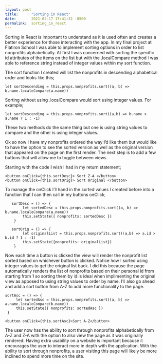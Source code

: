 ```yaml
---
layout: post
title:      "Sorting in React"
date:       2021-02-17 17:41:32 -0500
permalink:  sorting_in_react
---
```



Sorting in React is important to understand as it is used often and creates a better experience for those interacting with the app. In my final project at Flatiron School I was able to implement sorting options in order to list nonprofits alphabetically. At first I was concerned with sorting the specific id attributes of the items on the list but with the .localCompare method I was able to reference string instead of integer values within my sort function. 

The sort function I created will list the nonprofits in descending alphabetical order and looks like this;

```
let sortDescending = this.props.nonprofits.sort((a, b) => b.name.localeCompare(a.name))
```

Sorting without using .localCompare would sort using integer values. For example;

```
let sortDescending = this.props.nonprofits.sort((a,b) => b.name > a.name ? 1 : -1)
```

These two methods do the same thing but one is using string values to compare and the other is using integer values. 

Ok so now I have my nonprofits ordered the way I’d like them but would like to have the option to see the sorted version as well as the original version that appeared on the page on the first render. The next step is to add a few buttons that will allow me to toggle between views. 

Starting with the code I wish I had in my return statement;

```
<button onClick={this.sortDesc}> Sort Z-A </button>
<button onClick={this.sortOrig}> Sort Original </button>
```

To manage the onClick I’ll hand in the sorted values I created before into a function that I can then call in my buttons onClick;

```
   sortDesc = () => {
        let sortedDesc = this.props.nonprofits.sort((a, b) => b.name.localeCompare(a.name))
        this.setState({ nonprofits: sortedDesc })
    }

   sortOrig = () => {
        let originalList = this.props.nonprofits.sort((a,b) => a.id > b.id ? 1 : -1)
        this.setState({nonprofits: originalList})
    }
```

Now each time a button is clicked the view will render the nonprofit list sorted based on whichever button is clicked. Notice how I sorted using integer values to get the original list back. I did this because the page automatically renders the list of nonprofits based on their personal id from starting from 1 so sorting them by id is ideal when implimenting the original view as apposed to using string values to order by name. I’ll also go ahead and add a sort button from A-Z to add more functionality to the page. 

```
sortAsc = () => {
     let sortedAsc = this.props.nonprofits.sort((a, b) =>  a.name.localeCompare(b.name))
     this.setState({ nonprofits: sortedAsc })
 }

<button onClick={this.sortAsc}>Sort A-Z</button>
```

The user now has the ability to sort through nonprofits alphabetically from A-Z and Z-A with the option to also view the page as it was originally rendered. Having extra usability on a website is important because it encourages the user to interact more in depth with the application. With the ability to sort through nonprofits, a user visiting this page will likely be more inclined to spend more time on the site. 


